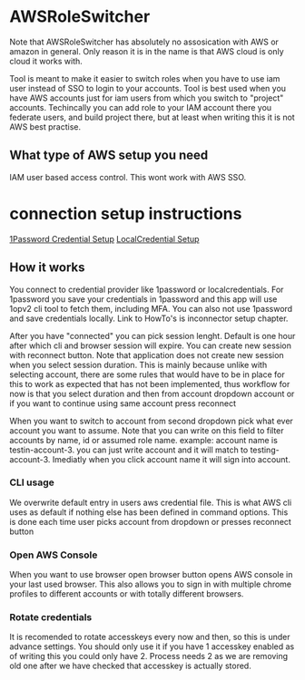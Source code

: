 # AWSRoleSwitcher
Note that AWSRoleSwitcher has absolutely no assosication with AWS or amazon in general. Only reason it is in the name is that AWS cloud is only cloud it works with.

Tool is meant to make it easier to switch roles when you have to use iam user instead of SSO to login to your accounts. Tool is best used when you have AWS accounts just for iam users from which you switch to "project" accounts. Techincally you can add role to your IAM account there you federate users, and build project there, but at least when writing this it is not AWS best practise.


## What type of AWS setup you need
IAM user based access control. This wont work with AWS SSO.


# connection setup instructions
[1Password Credential Setup](other_file.md)
[LocalCredential Setup](other_file.md)


## How it works
You connect to credential provider like 1password or localcredentials. For 1password you save your credentials in 1password and this app will use 1opv2 cli tool to fetch them, including MFA. You can also not use 1password and save credentials locally. Link to HowTo's is inconnector setup chapter. 

After you have "connected" you can pick session lenght. Default is one hour after which cli and browser session will expire. You can create new session with reconnect button. Note that application does not create new session when you select session duration. This is mainly because unlike with selecting account, there are some rules that would have to be in place for this to work as expected that has not been implemented, thus workflow for now is that you select duration and then from account dropdown account or if you want to continue using same account press reconnect

When you want to switch to account from second dropdown pick what ever account you want to assume. Note that you can write on this field to filter accounts by name, id or assumed role name. example: account name is testin-account-3. you can just write account and it will match to testing-account-3. Imediatly when you click account name it will sign into account.

### CLI usage
We overwrite default entry in users aws credential file. This is what AWS cli uses as default if nothing else has been defined in command options. This is done each time user picks account from dropdown or presses reconnect button

### Open AWS Console
When you want to use browser open browser button opens AWS console in your last used browser. This also allows you to sign in with multiple chrome profiles to different accounts or with totally different browsers.

### Rotate credentials
It is recomended to rotate accesskeys every now and then, so this is under advance settings. You should only use it if you have 1 accesskey enabled as of writing this you could only have 2. Process needs 2 as we are removing old one after we have checked that accesskey is actually stored.


